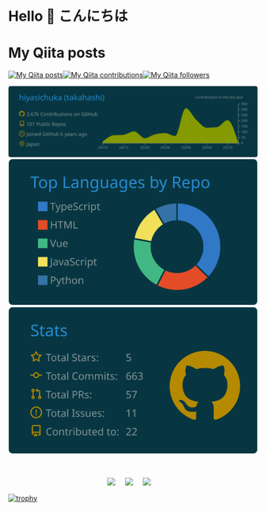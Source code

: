 # Hello 👋 こんにちは

# My Qiita posts

[![My Qiita posts](https://qiita-badge.apiapi.app/s/hiyasichuka/posts.svg)](http://qiita.com/hiyasichuka)[![My Qiita contributions](https://qiita-badge.apiapi.app/s/hiyasichuka/contributions.svg)](http://qiita.com/hiyasichuka)[![My Qiita followers](https://qiita-badge.apiapi.app/s/hiyasichuka/followers.svg)](http://qiita.com/hiyasichuka)

<div align="center">

[![](https://raw.githubusercontent.com/hiyasichuka/hiyasichuka/master/profile-summary-card-output/solarized_dark/0-profile-details.svg)](https://github.com/vn7n24fzkq/github-profile-summary-cards)
[![](https://raw.githubusercontent.com/hiyasichuka/hiyasichuka/master/profile-summary-card-output/solarized_dark/1-repos-per-language.svg)](https://github.com/vn7n24fzkq/github-profile-summary-cards)
[![](https://raw.githubusercontent.com/hiyasichuka/hiyasichuka/master/profile-summary-card-output/solarized_dark/3-stats.svg)](https://github.com/vn7n24fzkq/github-profile-summary-cards)

</div>
<br/>

<p align="center">
<a href="https://twitter.com/takaha4k"><img src="https://img.shields.io/badge/twitter-%231DA1F2.svg?&style=for-the-badge&logo=twitter&logoColor=white" /></a>&nbsp;&nbsp;&nbsp;&nbsp;
 <a href="https://www.linkedin.com/in/takaha4k/"><img src="https://img.shields.io/badge/linkedin-%230077B5.svg?&style=for-the-badge&logo=linkedin&logoColor=white" /></a>&nbsp;&nbsp;&nbsp;&nbsp;
  <a href="mailto:hiyasichukahajimemasita@gmail.com?subject=Came%20from%20Github"><img src="https://img.shields.io/badge/gmail-%23D14836.svg?&style=for-the-badge&logo=gmail&logoColor=white" /></a>&nbsp;&nbsp;&nbsp;&nbsp;
</p>

[![trophy](https://github-profile-trophy.vercel.app/?username=hiyasichuka)](https://github.com/ryo-ma/github-profile-trophy)

<!--
**hiyasichuka/hiyasichuka** is a ✨ _special_ ✨ repository because its `README.md` (this file) appears on your GitHub profile.

Here are some ideas to get you started:

- 🔭 I’m currently working on ...
- 🌱 I’m currently learning ...
- 👯 I’m looking to collaborate on ...
- 🤔 I’m looking for help with ...
- 💬 Ask me about ...
- 📫 How to reach me: ...
- 😄 Pronouns: ...
- ⚡ Fun fact: ...
-->
